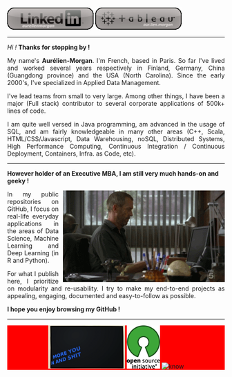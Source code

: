 

<a align="left" inline href="https://www.linkedin.com/in/aurelienmorganclaudon/" target="_blank"><img alt="My LinkedIn Account" width="200pt"
 src="https://raw.githubusercontent.com/aurelienmorgan/aurelienmorgan/master/resources/linkedin_profile_anim.gif" /></a>
<a align="left" inline href="https://public.tableau.com/profile/aur.lien.morgan#!" target="_blank"><img alt="My Tableau Public portfolio" width="200pt"
 src="https://raw.githubusercontent.com/aurelienmorgan/aurelienmorgan/master/resources/tableau_profile_anim.gif" /></a>

<hr />

*Hi !* **Thanks for stopping by&nbsp;!**

<div style="text-align: justify;">

My name's **Aur&eacute;lien-Morgan**. I'm French, based in Paris. So far I've lived and worked several years respectively
in Finland, Germany, China (Guangdong province) and the USA (North Carolina).
Since the early 2000's, I've specialized in Applied Data Management.

I've lead teams from small to very large. Among other things, I have been
a major (Full stack) contributor to several corporate applications of 500k+ lines of code.

I am quite well versed in Java programming, am advanced in the usage of SQL,
and am fairly knowledgeable in many other areas (C++, Scala, HTML/CSS/Javascript,
Data Warehousing, noSQL, Distributed Systems, High Performance Computing,
Continuous Integration / Continuous Deployment, Containers, Infra. as Code, etc).
</div>
<hr />

**However holder of an Executive MBA, I am still very much hands-on and geeky !**
<br />
<div style="text-align: justify;">
<img align="right" style="margin: 0px 0px 0px 10px;" alt="Dr. HOUSE typing"
 src="https://raw.githubusercontent.com/aurelienmorgan/aurelienmorgan/master/resources/house.gif" />

In my public repositories on GitHub, I focus on real-life everyday applications
in the areas of Data Science, Machine Learning and Deep Learning (in R and Python).

For what I publish here, I prioritize on modularity and re-usability.
I try to make my end-to-end projects as appealing, engaging, documented
and easy-to-follow as possible.

</div>

<b>I hope you enjoy browsing my GitHub&nbsp;!</b>
<br clear="right" />
<hr />
<center>
<div style="display: inline-block; width: 100%; background: yellow;">
    <center>
        <div style="white-space: nowrap; display: inline-block; width: 100%; background: red;">
            <img alt="learn" src="https://raw.githubusercontent.com/aurelienmorgan/aurelienmorgan/master/resources/learn.gif" height="100px" />
            <a href="https://opensource.org/" target="_blank"><img alt="O.S.I." src="https://raw.githubusercontent.com/aurelienmorgan/aurelienmorgan/master/resources/open.png" height="100px" /></a>
            <img alt="know" src="https://raw.githubusercontent.com/aurelienmorgan/aurelienmorgan/master/resources/know.gif" height="100px" />
        </div>
    </center>
</div>
</center>

